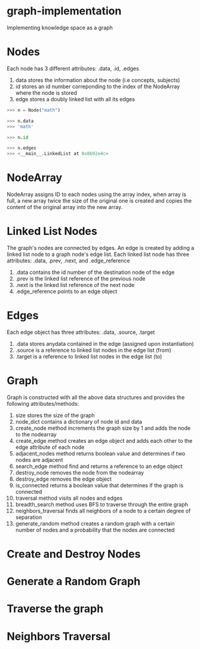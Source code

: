 # graph-implementation
Implementing knowledge space as a graph

Nodes
=====

Each node has 3 different attributes: .data, .id, .edges

1. data stores the information about the node (i.e concepts, subjects)
2. id stores an id number correponding to the index of the NodeArray where the node is stored
3. edge stores a doubly linked list with all its edges

```python
>>> n = Node("math")

>>> n.data
>>> 'math'

>>> n.id

>>> n.edges
>>> <__main__.LinkedList at 0x8b92e4c>
```

NodeArray
=========

NodeArray assigns ID to each nodes using the array index, when array is full, a new array twice the size of the original one is created and copies the content of the original array into the new array.

Linked List Nodes
=================

The graph's nodes are connected by edges. An edge is created by adding a linked list node to a graph node's edge list. Each linked list node has three attributes: .data, .prev, .next, and .edge_reference       

1. .data contains the id number of the destination node of the edge  
2. .prev is the linked list reference of the previous node  
3. .next is the linked list reference of the next node  
4. .edge_reference points to an edge object   


Edges
=====

Each edge object has three attributes: .data, .source, .target 

1. .data stores anydata contained in the edge (assigned upon instantiation)  
2. .source is a reference to linked list nodes in the edge list (from)  
3. .target is a reference to linked list nodes in the edge list (to)

Graph
=====

Graph is constructed with all the above data structures and provides the following attributes/methods:

1. size stores the size of the graph  
2. node_dict contains a dictionary of node id and data
3. create_node method increments the graph size by 1 and adds the node to the nodearray  
4. create_edge method creates an edge object and adds each other to the edge attribute of each node    
5. adjacent_nodes method returns boolean value and determines if two nodes are adjacent  
6. search_edge method find and returns a reference to an edge object  
7. destroy_node removes the node from the nodearray  
8. destroy_edge removes the edge object 
9. is_connected returns a boolean value that determines if the graph is connected  
10. traversal method visits all nodes and edges  
11. breadth_search method uses BFS to traverse through the entire graph  
12. neighbors_traversal finds all neighbors of a node to a certain degree of separation  
13. generate_random method creates a random graph with a certain number of nodes and a probability that the nodes are connected  


Create and Destroy Nodes
========================



Generate a Random Graph 
=======================


Traverse the graph
==================


Neighbors Traversal
===================



